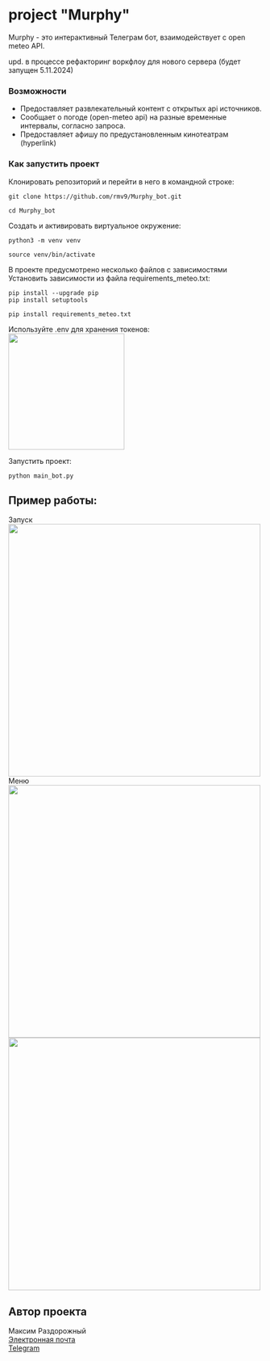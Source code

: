 # project "Murphy"
Murphy - это интерактивный Телеграм бот, взаимодействует с open meteo API.  

upd. в процессе рефакторинг воркфлоу для нового сервера (будет запущен 5.11.2024)  

### Возможности
* Предоставляет развлекательный контент с открытых api источников.  
* Сообщает о погоде (open-meteo api) на разные временные интервалы, согласно запроса.  
* Предоставляет афишу по предустановленным кинотеатрам (hyperlink)  

### Как запустить проект
Клонировать репозиторий и перейти в него в командной строке:

```
git clone https://github.com/rmv9/Murphy_bot.git
```

```
cd Murphy_bot
```

Cоздать и активировать виртуальное окружение:

```
python3 -m venv venv
```

```
source venv/bin/activate
```

В проекте предусмотрено несколько файлов с зависимостями  
Установить зависимости из файла requirements_meteo.txt:

```
pip install --upgrade pip
pip install setuptools
```

```
pip install requirements_meteo.txt
```

Используйте .env для хранения токенов:  
<img src="https://i.postimg.cc/PxXn9rw7/2024-09-01-125132.png" height="230">

Запустить проект:

```
python main_bot.py
```

## Пример работы:
Запуск  
<img src="https://i.postimg.cc/jSGFGFnd/Screenshot-2024-09-01-12-48-37-823-org-telegram-messenger-edit.jpg" height="500">
Меню  
<img src="https://i.postimg.cc/rpxPcN5G/Screenshot-2024-09-01-12-54-08-088-org-telegram-messenger.jpg" height="500">  
<img src="https://i.postimg.cc/4xK02gdS/Screenshot-2024-09-01-12-54-34-379-org-telegram-messenger.jpg" height="500">



## Автор проекта
Максим Раздорожный  
[Электронная почта](mailto:rmv_93@mail.ru)   
[Telegram](https://t.me/rmv_dev)
